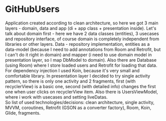 # GitHubUsers
Application created according to clean architecture, so here we got 3 main layers - domain, data and app (di + app class + presentation inside).
Let's talk about domain first - here we have 2 data classes (entities), 3 usecases and repository interface, of course domain is completely
independent from libraries or other layers. Data - repository implementation, entities as a data-model (because I need to add annotations from
Room and Retrofit, but I can't do it right in domain) and mapper (i need to use domain model in presentation layer, so I map DbModel to domain).
Also there are Database (using Room) where I store loaded users and Retrofit for loading that data. For dependency injection I used Koin, 
because it's very small and comfortable library. In presentation layer I decided to try single activity pattern, so there is only one 
activity and 2 fragments, first (with recyclerView) is a basic one, second (with detailed info) changes the first one when user clicks on 
recyclerView item. Also there is UsersViewModel, where i work with usecases and setting liveDatas.  
So list of used technologies/decisions: clean architecture, single activity, MVVM, coroutines, Retrofit (GSON as a converter factory), 
Room, Koin, Glide, fragments.
